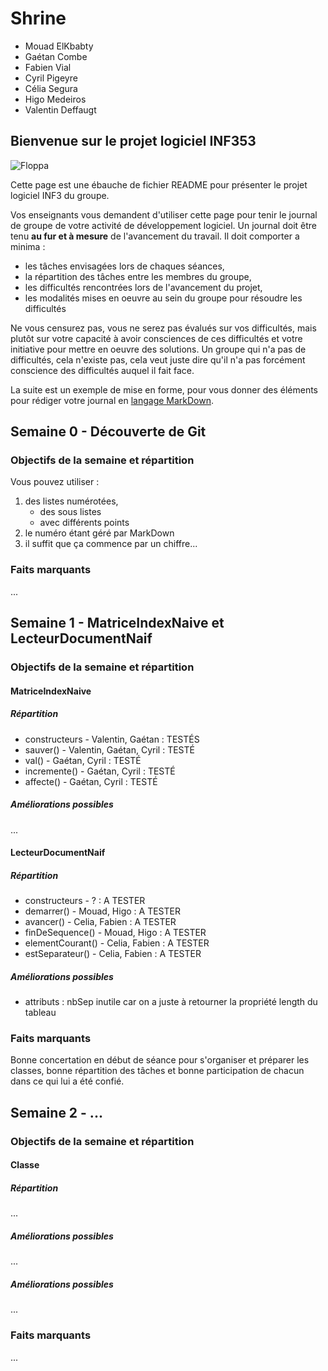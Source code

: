 # Shrine #

* Mouad ElKbabty
* Gaétan Combe
* Fabien Vial
* Cyril Pigeyre
* Célia Segura
* Higo Medeiros
* Valentin Deffaugt

## Bienvenue sur le projet logiciel INF353

![Floppa](https://i.imgur.com/sW754gk.jpg)

Cette page est une ébauche de fichier README pour présenter le projet logiciel INF3 du groupe.

Vos enseignants vous demandent d'utiliser cette page pour tenir le journal de groupe de votre activité de développement logiciel. 
Un journal doit être tenu **au fur et à mesure** de l'avancement du travail. Il doit comporter a minima :

* les tâches envisagées lors de chaques séances, 
* la répartition des tâches entre les membres du groupe, 
* les difficultés rencontrées lors de l'avancement du projet,
* les modalités mises en oeuvre au sein du groupe pour résoudre les difficultés

Ne vous censurez pas, vous ne serez pas évalués sur vos difficultés, mais plutôt sur votre capacité à avoir consciences de ces difficultés et votre initiative pour mettre en oeuvre des solutions. Un groupe qui n'a pas de difficultés, cela n'existe pas, cela veut juste dire qu'il n'a pas forcément conscience des difficultés auquel il fait face.

La suite est un exemple de mise en forme, pour vous donner des éléments pour rédiger votre journal en [langage MarkDown](https://github.com/adam-p/markdown-here/wiki/Markdown-Cheatsheet).

## Semaine 0 - Découverte de Git

### Objectifs de la semaine et répartition

Vous pouvez utiliser :

1. des listes numérotées, 
    * des sous listes
    * avec différents points
1. le numéro étant géré par MarkDown
2. il suffit que ça commence par un chiffre...

### Faits marquants

...

## Semaine 1 - MatriceIndexNaive et LecteurDocumentNaif

### Objectifs de la semaine et répartition

#### MatriceIndexNaive

##### Répartition

- constructeurs - Valentin, Gaétan : TESTÉS
- sauver() - Valentin, Gaétan, Cyril : TESTÉ
- val() - Gaétan, Cyril : TESTÉ
- incremente() - Gaétan, Cyril : TESTÉ
- affecte() - Gaétan, Cyril : TESTÉ

##### Améliorations possibles

...

#### LecteurDocumentNaif

##### Répartition

- constructeurs - ? : A TESTER
- demarrer() - Mouad, Higo : A TESTER
- avancer() - Celia, Fabien : A TESTER
- finDeSequence() - Mouad, Higo : A TESTER
- elementCourant() - Celia, Fabien : A TESTER
- estSeparateur() - Celia, Fabien : A TESTER

##### Améliorations possibles

- attributs : nbSep inutile car on a juste à retourner la propriété length du tableau

### Faits marquants

Bonne concertation en début de séance pour s'organiser et préparer les classes, bonne répartition des tâches et bonne participation de chacun dans ce qui lui a été confié.

## Semaine 2 - ...

### Objectifs de la semaine et répartition

#### Classe

##### Répartition

...

##### Améliorations possibles

...

##### Améliorations possibles

...

### Faits marquants

...